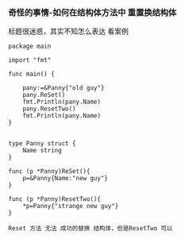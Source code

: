 ### 奇怪的事情-如何在结构体方法中  重置换结构体
标题很迷惑，其实不知怎么表达
看案例

```
package main

import "fmt"

func main() {

	pany:=&Panny{"old guy"}
	pany.ReSet()
	fmt.Println(pany.Name)
	pany.ResetTwo()
	fmt.Println(pany.Name)
}


type Panny struct {
	Name string
}

func (p *Panny)ReSet(){
	p=&Panny{Name:"new guy"}
}

func (p *Panny)ResetTwo(){
	*p=Panny{"strange new guy"}
}

```

`Reset 方法 无法 成功的替换 结构体，但是ResetTwo 可以`
